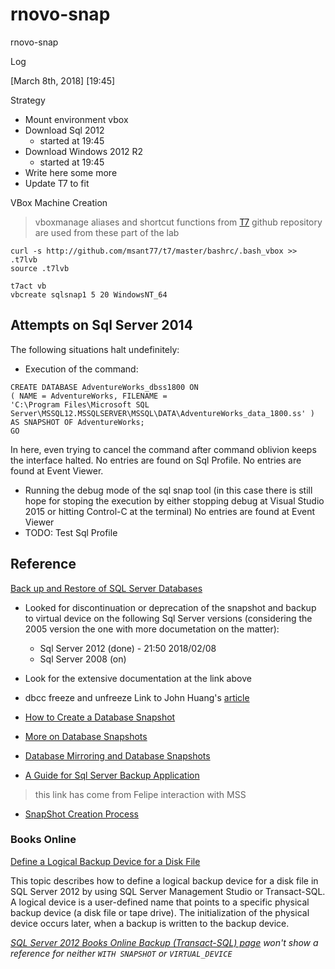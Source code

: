 # rnovo-snap
rnovo-snap

Log

[March 8th, 2018]
[19:45]

Strategy 

* Mount environment vbox 
* Download Sql 2012 
  - started at 19:45
* Download Windows 2012 R2 
  - started at 19:45
* Write here some more 
* Update T7 to fit 


VBox Machine Creation 

> vboxmanage aliases and shortcut functions from [T7](http://github.com/msant77/t7) github repository are used from these part of the lab

```
curl -s http://github.com/msant77/t7/master/bashrc/.bash_vbox >> .t7lvb
source .t7lvb

t7act vb
vbcreate sqlsnap1 5 20 WindowsNT_64
``` 





## Attempts on Sql Server 2014

The following situations halt undefinitely: 

- Execution of the command: 
```
CREATE DATABASE AdventureWorks_dbss1800 ON
( NAME = AdventureWorks, FILENAME = 
'C:\Program Files\Microsoft SQL Server\MSSQL12.MSSQLSERVER\MSSQL\DATA\AdventureWorks_data_1800.ss' )
AS SNAPSHOT OF AdventureWorks;
GO
```
In here, even trying to cancel the command after command oblivion keeps the interface halted.
No entries are found on Sql Profile. 
No entries are found at Event Viewer.

- Running the debug mode of the sql snap tool (in this case there is still hope for stoping the execution by either stopping debug at Visual Studio 2015 or hitting Control-C at the terminal)
No entries are found at Event Viewer
- TODO: Test Sql Profile



## Reference

[Back up and Restore of SQL Server Databases](https://msdn.microsoft.com/en-us/library/ms187048(v=sql.110).aspx)

- Looked for discontinuation or deprecation of the snapshot and backup to virtual device on the following Sql Server versions (considering the 2005 version the one with more documetation on the matter): 
  - Sql Server 2012 (done) - 21:50 2018/02/08
  - Sql Server 2008 (on)
- Look for the extensive documentation at the link above


- dbcc freeze and unfreeze
Link to John Huang's [article](http://www.sqlnotes.info/2011/11/28/freeze-and-unfreeze-write-io-on-a-database/)


- [How to Create a Database Snapshot](https://docs.microsoft.com/en-us/sql/relational-databases/databases/create-a-database-snapshot-transact-sql) 

- [More on Database Snapshots](https://docs.microsoft.com/en-us/sql/t-sql/statements/create-database-sql-server-transact-sql#database-snapshots)

- [Database Mirroring and Database Snapshots](https://docs.microsoft.com/en-us/sql/database-engine/database-mirroring/database-mirroring-and-database-snapshots-sql-server)

- [A Guide for Sql Server Backup Application](https://technet.microsoft.com/en-us/library/cc966520.aspx)
> this link has come from Felipe interaction with MSS

- [SnapShot Creation Process](https://technet.microsoft.com/en-us/library/cc966520.aspx#EEAA) 

 


### Books Online

[Define a Logical Backup Device for a Disk File](https://msdn.microsoft.com/en-us/library/ms189109(v=sql.110).aspx)

This topic describes how to define a logical backup device for a disk file in SQL Server 2012 by using SQL Server Management Studio or Transact-SQL. A logical device is a user-defined name that points to a specific physical backup device (a disk file or tape drive). The initialization of the physical device occurs later, when a backup is written to the backup device.


*[SQL Server 2012 Books Online Backup (Transact-SQL) page](https://msdn.microsoft.com/en-us/library/ms186865(v=sql.110).aspx) won't show a reference for neither `WITH SNAPSHOT` or `VIRTUAL_DEVICE`* 




